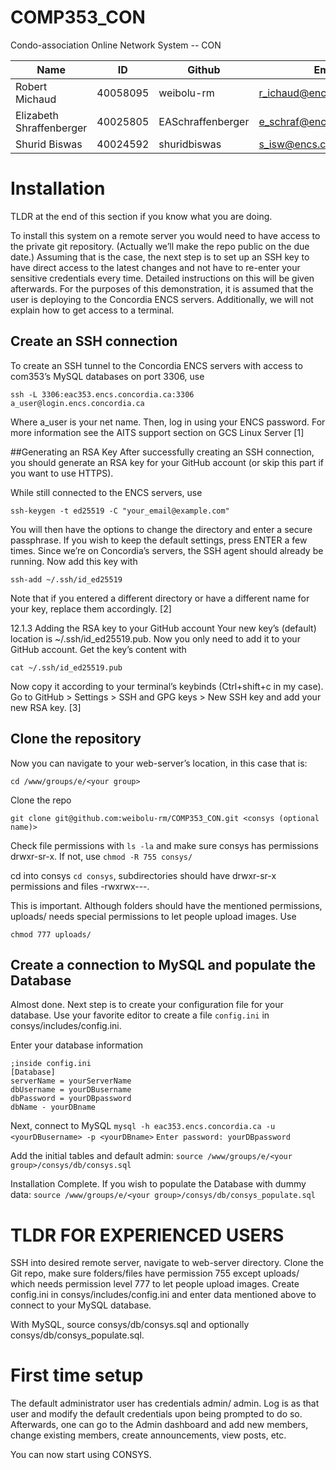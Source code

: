 # COMP353_CON
Condo-association Online Network System -- CON

|Name|ID|Github|Email|
|---|---|---|---|
|Robert Michaud|40058095|weibolu-rm|r_ichaud@encs.concordia.ca|
|Elizabeth Shraffenberger|40025805|EASchraffenberger|e_schraf@encs.concordia.ca|
|Shurid Biswas|40024592|shuridbiswas|s_isw@encs.concordia.ca|

# Installation

TLDR at the end of this section if you know what you are doing.

To install this system on a remote server you would need to have access to the private git repository. (Actually we’ll make the repo public on the due date.) Assuming that is the case, the next step is to set up an SSH key to have direct access to the latest changes and not have to re-enter your sensitive credentials every time. Detailed instructions on this will be given afterwards. For the purposes of this demonstration, it is assumed that the user is deploying to the Concordia ENCS servers. Additionally, we will not explain how to get access to a terminal.


## Create an SSH connection
To create an SSH tunnel to the Concordia ENCS servers with access to com353’s MySQL databases on port 3306, use

`ssh -L 3306:eac353.encs.concordia.ca:3306 a_user@login.encs.concordia.ca`

Where a_user is your net name. Then, log in using your ENCS password. For more information see the AITS support section on GCS Linux Server [1]

##Generating an RSA Key
After successfully creating an SSH connection, you should generate an RSA key for your GitHub account (or skip this part if you want to use HTTPS).

While still connected to the ENCS servers, use

`ssh-keygen -t ed25519 -C "your_email@example.com"`

You will then have the options to change the directory and enter a secure passphrase. If you wish to keep the default settings, press ENTER a few times.
Since we’re on Concordia’s servers, the SSH agent should already be running. Now add this key with 

`ssh-add ~/.ssh/id_ed25519` 

Note that if you entered a different directory or have a different name for your key, replace them accordingly. [2] 

12.1.3 Adding the RSA key to your GitHub account
Your new key’s (default) location is ~/.ssh/id_ed25519.pub. Now you only need to add it to your GitHub account. Get the key’s content with

`cat ~/.ssh/id_ed25519.pub`

Now copy it according to your terminal’s keybinds (Ctrl+shift+c in my case). Go to GitHub > Settings > SSH and GPG keys > New SSH key and add your new RSA key. [3]

## Clone the repository
Now you can navigate to your web-server’s location, in this case that is:

`cd /www/groups/e/<your group>`

Clone the repo

`git clone git@github.com:weibolu-rm/COMP353_CON.git <consys (optional name)>`
    
Check file permissions with `ls -la` and make sure consys has permissions drwxr-sr-x. If not, use `chmod -R 755 consys/` 

cd into consys `cd consys`, subdirectories should have drwxr-sr-x permissions and files 
-rwxrwx---. 

This is important. Although folders should have the mentioned permissions, uploads/ needs special permissions to let people upload images. Use 

`chmod 777 uploads/`


## Create a connection to MySQL and populate the Database
Almost done. Next step is to create your configuration file for your database. Use your favorite editor to create a file `config.ini` in consys/includes/config.ini.

Enter your database information
```
;inside config.ini
[Database]
serverName = yourServerName
dbUsername = yourDBusername
dbPassword = yourDBpassword
dbName - yourDBname
```

Next, connect to MySQL
`mysql -h eac353.encs.concordia.ca -u <yourDBusername> -p <yourDBname>`
`Enter password: yourDBpassword`

Add the initial tables and default admin:
`source /www/groups/e/<your group>/consys/db/consys.sql`

Installation Complete. If you wish to populate the Database with dummy data:
`source /www/groups/e/<your group>/consys/db/consys_populate.sql`


# TLDR FOR EXPERIENCED USERS
SSH into desired remote server, navigate to web-server directory. Clone the Git repo, make sure folders/files have permission 755 except uploads/ which needs permission level 777 to let people upload images. Create config.ini in consys/includes/config.ini and enter data mentioned above to connect to your MySQL database.

With MySQL, source consys/db/consys.sql and optionally consys/db/consys_populate.sql.

# First time setup
The default administrator user has credentials admin/ admin. Log is as that user and modify the default credentials upon being prompted to do so. Afterwards, one can go to the Admin dashboard and add new members, change existing members, create announcements, view posts, etc.

You can now start using CONSYS.

